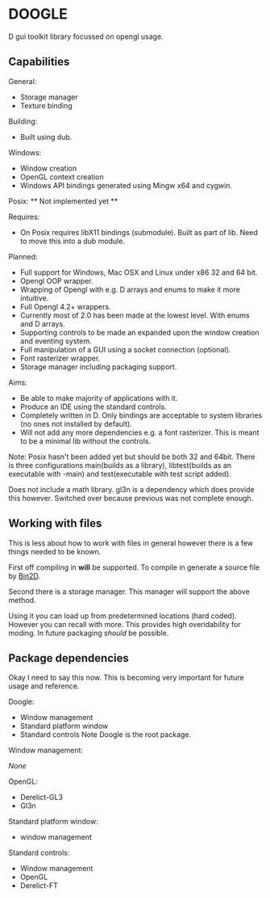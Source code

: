 DOOGLE
======

D gui toolkit library focussed on opengl usage.

Capabilities
------------

General:
* Storage manager
* Texture binding

Building:
* Built using dub.

Windows:
* Window creation
* OpenGL context creation
* Windows API bindings generated using Mingw x64 and cygwin.

Posix:
** Not implemented yet **

Requires:
* On Posix requires libX11 bindings (submodule). Built as part of lib. Need to move this into a dub module.

Planned:
* Full support for Windows, Mac OSX and Linux under x86 32 and 64 bit.
* Opengl OOP wrapper.
* Wrapping of Opengl with e.g. D arrays and enums to make it more intuitive.
* Full Opengl 4.2+ wrappers.
* Currently most of 2.0 has been made at the lowest level. With enums and D arrays.
* Supporting controls to be made an expanded upon the window creation and eventing system.
* Full manipulation of a GUI using a socket connection (optional).
* Font rasterizer wrapper.
* Storage manager including packaging support.

Aims:
* Be able to make majority of applications with it.
* Produce an IDE using the standard controls.
* Completely written in D. Only bindings are acceptable to system libraries (no ones not installed by default).
* Will not add any more dependencies e.g. a font rasterizer.
  This is meant to be a minimal lib without the controls.

Note:
Posix hasn't been added yet but should be both 32 and 64bit.
There is three configurations main(builds as a library), libtest(builds as an executable with -main) and test(executable with test script added).

Does not include a math library. gl3n is a dependency which does provide this however. Switched over because previous was not complete enough.

Working with files
-------------------
This is less about how to work with files in general however there is a few things needed to be known.

First off compiling in **will** be supported. To compile in generate a source file by [Bin2D](https://github.com/rikkimax/Bin2D).

Second there is a storage manager. This manager will support the above method.

Using it you can load up from predetermined locations (hard coded). However you can recall with more.
This provides high overidability for moding.
In future packaging *should* be possible.

Package dependencies
------------------------
Okay I need to say this now.
This is becoming very important for future usage and reference.

Doogle:
* Window management
* Standard platform window
* Standard controls
Note Doogle is the root package.

Window management:

*None*

OpenGL:
* Derelict-GL3
* Gl3n

Standard platform window:
* window management

Standard controls:
* Window management
* OpenGL
* Derelict-FT
